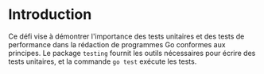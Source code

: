 # Introduction

Ce défi vise à démontrer l'importance des tests unitaires et des tests de performance dans la rédaction de programmes Go conformes aux principes. Le package `testing` fournit les outils nécessaires pour écrire des tests unitaires, et la commande `go test` exécute les tests.
